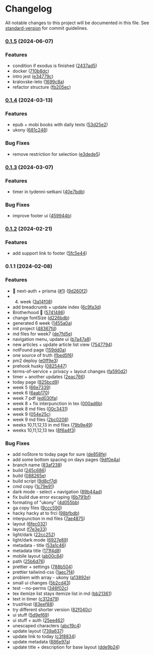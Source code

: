 # Changelog

All notable changes to this project will be documented in this file. See [standard-version](https://github.com/conventional-changelog/standard-version) for commit guidelines.

### [0.1.5](https://github.com/vojtech-cerveny/excessus/compare/v0.1.4...v0.1.5) (2024-06-07)

### Features

- condition if exodus is finished ([2437ad5](https://github.com/vojtech-cerveny/excessus/commit/2437ad5aeb831e5aa8950e60ea698b2d2d3d694a))
- docker ([710b8dc](https://github.com/vojtech-cerveny/excessus/commit/710b8dc70c6a50cbaea94b77b3ea59cd1b2072a3))
- intro jest ([e34779c](https://github.com/vojtech-cerveny/excessus/commit/e34779c9a72bb968483c4365d3d1895c37190ec5))
- kralovske-leto ([1699c8a](https://github.com/vojtech-cerveny/excessus/commit/1699c8a40f7ee61a77d834c91b90c60aaf094654))
- refactor structure ([fb205ec](https://github.com/vojtech-cerveny/excessus/commit/fb205ec77d5c9af5bac8382362c1bf827b050277))

### [0.1.4](https://github.com/vojtech-cerveny/excessus/compare/v0.1.3...v0.1.4) (2024-03-13)

### Features

- epub + mobi books with daily texts ([53d25e2](https://github.com/vojtech-cerveny/excessus/commit/53d25e2e603de38f2a88c24fbcbfb02f1ec2f6c3))
- ukony ([681c248](https://github.com/vojtech-cerveny/excessus/commit/681c2480ea320a6a0493dc212f618f3285df2a3c))

### Bug Fixes

- remove restriction for selection ([e3dede5](https://github.com/vojtech-cerveny/excessus/commit/e3dede520cb2e2ca7d1a2f28ba5846a12d1deca3))

### [0.1.3](https://github.com/vojtech-cerveny/excessus/compare/v0.1.2...v0.1.3) (2024-03-07)

### Features

- timer in tydenni-setkani ([40e7bdb](https://github.com/vojtech-cerveny/excessus/commit/40e7bdb531605c500d03ae43a2d5baaddfabcde4))

### Bug Fixes

- improve footer ui ([459944b](https://github.com/vojtech-cerveny/excessus/commit/459944b2443710bc7f82d7dd42a16d186d9013fe))

### [0.1.2](https://github.com/vojtech-cerveny/excessus/compare/v0.1.1...v0.1.2) (2024-02-21)

### Features

- add support link to footer ([5fc5e44](https://github.com/vojtech-cerveny/excessus/commit/5fc5e448535e2d24d85398b2c1ed51ea6b1c72a2))

### 0.1.1 (2024-02-08)

### Features

- :passport_control: next-auth + prisma ([#1](https://github.com/vojtech-cerveny/excessus/issues/1)) ([9d260f2](https://github.com/vojtech-cerveny/excessus/commit/9d260f290a7bbf0c10cbd8d4ca3805c09e81a209))
- 4. week ([3a14f08](https://github.com/vojtech-cerveny/excessus/commit/3a14f08402683e3d2550f66329361c168534ad30))
- add breadcrumb + update index ([6c9fa3d](https://github.com/vojtech-cerveny/excessus/commit/6c9fa3d8185474f27d4f29051b3a4e7a512ee8c7))
- Brotherhood 💪 ([5741486](https://github.com/vojtech-cerveny/excessus/commit/5741486d9c73ec70ffe70b15be2e5a5464a3a5f7))
- change fontSize ([d226bdb](https://github.com/vojtech-cerveny/excessus/commit/d226bdb4541047c5155411b65e96ce91f3b9e4e0))
- generated 6 week ([1455a0a](https://github.com/vojtech-cerveny/excessus/commit/1455a0a0b1f9c47441ce48348f5dbb5b6610a98f))
- init project ([48367fd](https://github.com/vojtech-cerveny/excessus/commit/48367fd1f7516686698f49221f57ba46b9a5e325))
- md files for week7 ([de7fd5e](https://github.com/vojtech-cerveny/excessus/commit/de7fd5eba029fa1833ebe2a96ad49191b6da72d5))
- navigation menu, update ui ([b7a47a8](https://github.com/vojtech-cerveny/excessus/commit/b7a47a8df21d0ff89701d9484d861f2aaaf9c6d3))
- new articles + update article list view ([7547794](https://github.com/vojtech-cerveny/excessus/commit/754779465bc040dff1631b095ca6eb645e8bc6dd))
- notFound page ([159dd0a](https://github.com/vojtech-cerveny/excessus/commit/159dd0a4a9d63aa3380bc12557aa538e2592e4e7))
- one source of truth ([fbed5f6](https://github.com/vojtech-cerveny/excessus/commit/fbed5f6444fda5d55b61995bc4291be8bc4a92c4))
- pm2 deploy ([e0ff9e3](https://github.com/vojtech-cerveny/excessus/commit/e0ff9e37398cba1b91ae28e1fc4314026ddab034))
- prehook husky ([0825447](https://github.com/vojtech-cerveny/excessus/commit/082544790d38637381a67945de1d62dc14a57c48))
- terms-of-service + privacy + layout changes ([fa590d2](https://github.com/vojtech-cerveny/excessus/commit/fa590d2a42eae4bd676291451ff7bbe441ba787d))
- timer + another updates ([2eac766](https://github.com/vojtech-cerveny/excessus/commit/2eac766e55525650960fc2de5024e41f3f85e016))
- today page ([825bcd9](https://github.com/vojtech-cerveny/excessus/commit/825bcd972d2d916a6a6be6b3429a07b2f1427d22))
- week 5 ([66e7339](https://github.com/vojtech-cerveny/excessus/commit/66e733984e50281b4434f694aba8019835472d99))
- week 6 ([6aab170](https://github.com/vojtech-cerveny/excessus/commit/6aab170a009741e57eeb292dc1f42cd7659c5279))
- week 7 pdf ([ed030fa](https://github.com/vojtech-cerveny/excessus/commit/ed030faeefee0a5159d423102e29c91963bac7a4))
- week 8 + fix interpunction in tex ([000ad6b](https://github.com/vojtech-cerveny/excessus/commit/000ad6ba6063a7e984dfef31224507051f52177c))
- week 8 md files ([00c3431](https://github.com/vojtech-cerveny/excessus/commit/00c3431d5afcc0b6da5d6efe8f81136787ffa06c))
- week 9 ([054e25c](https://github.com/vojtech-cerveny/excessus/commit/054e25c7597a52a927b07b04a272618b1764bbbf))
- week 9 md files ([2bc0208](https://github.com/vojtech-cerveny/excessus/commit/2bc02087e19718599c873a50e569f6d567a012f1))
- weeks 10,11,12,13 in md files ([79b9e49](https://github.com/vojtech-cerveny/excessus/commit/79b9e49de46c2103f7e93ae2f4081f1bd2fc75ea))
- weeks 10,11,12,13 tex ([8f6a4f3](https://github.com/vojtech-cerveny/excessus/commit/8f6a4f311c6435841caeaa001b564c8768448a6f))

### Bug Fixes

- add noStore to today page for sure ([de858fe](https://github.com/vojtech-cerveny/excessus/commit/de858fe9ad2caf64a6820f88fec038a779e27c6b))
- add some bottom spacing on days pages ([9df0e4a](https://github.com/vojtech-cerveny/excessus/commit/9df0e4a163f8cac272d96d8807b81602f2a40040))
- branch name ([83af238](https://github.com/vojtech-cerveny/excessus/commit/83af238f42ff32d194b639bcedc1e9c7e2a6ab7a))
- build ([245c686](https://github.com/vojtech-cerveny/excessus/commit/245c6869e525fc06f95ebce547998c2de311be50))
- build ([088265e](https://github.com/vojtech-cerveny/excessus/commit/088265eaba46bbd7365d68d44f210b60e6036748))
- build script ([9d8cf7d](https://github.com/vojtech-cerveny/excessus/commit/9d8cf7d59a5092441d8d42aac76f216fc6a45620))
- cmd copy ([1c79e91](https://github.com/vojtech-cerveny/excessus/commit/1c79e9137abe7bfe8cd429c39137c88f77ea8ef0))
- dark mode - select + navigation ([89b44ad](https://github.com/vojtech-cerveny/excessus/commit/89b44ada6c2608e1ffe04c32d0325b10feaf236c))
- fix build due error escaping ([6b791bf](https://github.com/vojtech-cerveny/excessus/commit/6b791bf2772e5e1c874c4298e856c87ede9386c3))
- formating of "ukony" ([4d055bb](https://github.com/vojtech-cerveny/excessus/commit/4d055bb2d42edd103ee315ca324d6169eba46bf4))
- ga copy files ([9ccc590](https://github.com/vojtech-cerveny/excessus/commit/9ccc5907b47794d6d75aa5ce5f09520e7f7cc6d2))
- hacky hacky at to frci ([98bfbdb](https://github.com/vojtech-cerveny/excessus/commit/98bfbdbf95a58ed3b9cf6d2773d05f546ec8a8eb))
- interpunction in md files ([7ae4875](https://github.com/vojtech-cerveny/excessus/commit/7ae4875757862e568c9a01284a025cb5be613aba))
- layout ([6fec032](https://github.com/vojtech-cerveny/excessus/commit/6fec032f64813d4676f6a9a8f36a75aeba09e914))
- layout ([f7e3e33](https://github.com/vojtech-cerveny/excessus/commit/f7e3e334d8f2417c2da72c48dc2fee81661b8493))
- light/dark ([22cc252](https://github.com/vojtech-cerveny/excessus/commit/22cc25244b6c3d26d87445a4a864729dd9fffef7))
- light/dark mode ([6927e89](https://github.com/vojtech-cerveny/excessus/commit/6927e89cf7fc652d2cb5100bc52212b415b64d39))
- metadata - title ([53a1c46](https://github.com/vojtech-cerveny/excessus/commit/53a1c46047d5c0faf376ca3a2f84d1951a4c0aaa))
- metadata title ([171f4d8](https://github.com/vojtech-cerveny/excessus/commit/171f4d8ab308578ce94d47ab86d54a71daed6f8d))
- mobile layout ([ab00c84](https://github.com/vojtech-cerveny/excessus/commit/ab00c8493d2dc272e41d3de1d074c7194bdcd776))
- path ([25b6d76](https://github.com/vojtech-cerveny/excessus/commit/25b6d765907823bc31aa01df720ee282b568ef5e))
- prettier + settings ([788b504](https://github.com/vojtech-cerveny/excessus/commit/788b5040d15427ab9dbad8bdd0ae0377b7c3546f))
- prettier tailwind-css ([1aec7f4](https://github.com/vojtech-cerveny/excessus/commit/1aec7f456496d578a6c51664aa3f40d547230216))
- problem with array - ukony ([a13892e](https://github.com/vojtech-cerveny/excessus/commit/a13892ef841ffd857a1d093acccb8810511051e1))
- small ui changes ([5b2cd43](https://github.com/vojtech-cerveny/excessus/commit/5b2cd43ce8dffc28f122450d8696476227d8c10c))
- test --no-perms ([346f02c](https://github.com/vojtech-cerveny/excessus/commit/346f02c8773d5beafb53e4d124a4e9978adedd7f))
- tex itemize list stays itemize list in md ([bb21361](https://github.com/vojtech-cerveny/excessus/commit/bb21361bf0d5af2f4432a1ee2bf70dc6231fd1d8))
- text in timer ([c312d79](https://github.com/vojtech-cerveny/excessus/commit/c312d79713331a773bdd862ca306ae3dda0fd26e))
- trustHost ([83eef88](https://github.com/vojtech-cerveny/excessus/commit/83eef885974b5c9cef2f628ee8f960869fe6da70))
- try different shorter version ([82f040c](https://github.com/vojtech-cerveny/excessus/commit/82f040c5de98e614c6c675dee89fb2da58cbb07f))
- ui stuff ([5d9ef69](https://github.com/vojtech-cerveny/excessus/commit/5d9ef697276fbf6bc22855af753c915d7d18fe16))
- ui stuff + auth ([25ee462](https://github.com/vojtech-cerveny/excessus/commit/25ee46202b3c4c9c5eab0119847b43b5a1bd60b3))
- unescaped characters ([abc19c4](https://github.com/vojtech-cerveny/excessus/commit/abc19c4524e16d4330219fb8e9b856aa32c55837))
- update layout ([739a637](https://github.com/vojtech-cerveny/excessus/commit/739a63761da41ce2fd20ef4f7583a7a2a215ebd1))
- update link to today ([c3f8834](https://github.com/vojtech-cerveny/excessus/commit/c3f883408c40c2c390cddcbf2eb2ee225893065d))
- update metadata ([886e97a](https://github.com/vojtech-cerveny/excessus/commit/886e97af3c9e87cf16204cc84e50cf96451ced3f))
- update title + description for base layout ([dde9b24](https://github.com/vojtech-cerveny/excessus/commit/dde9b247cfb5b69f4af3bbaf729ede63721614be))
